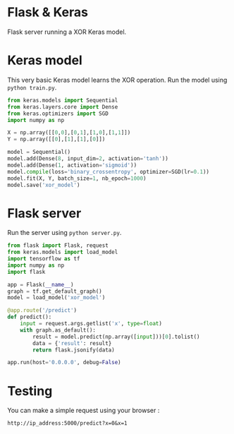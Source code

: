 # Flask & Keras

Flask server running a XOR Keras model.

# Keras model

This very basic Keras model learns the XOR operation. Run the model using `python train.py`.

```python
from keras.models import Sequential
from keras.layers.core import Dense
from keras.optimizers import SGD
import numpy as np

X = np.array([[0,0],[0,1],[1,0],[1,1]])
Y = np.array([[0],[1],[1],[0]])

model = Sequential()
model.add(Dense(8, input_dim=2, activation='tanh'))
model.add(Dense(1, activation='sigmoid'))
model.compile(loss='binary_crossentropy', optimizer=SGD(lr=0.1))
model.fit(X, Y, batch_size=1, nb_epoch=1000)
model.save('xor_model')
```

# Flask server

Run the server using `python server.py`.

```python
from flask import Flask, request
from keras.models import load_model
import tensorflow as tf
import numpy as np
import flask

app = Flask(__name__)
graph = tf.get_default_graph()
model = load_model('xor_model')

@app.route('/predict')
def predict():
    input = request.args.getlist('x', type=float)
    with graph.as_default():
        result = model.predict(np.array([input]))[0].tolist()
        data = {'result': result}
        return flask.jsonify(data)

app.run(host='0.0.0.0', debug=False)
```

# Testing

You can make a simple request using your browser :

```
http://ip_address:5000/predict?x=0&x=1
```
